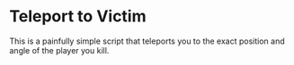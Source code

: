 # Teleport to Victim

This is a painfully simple script that teleports you to the exact position and angle of the player
you kill.
